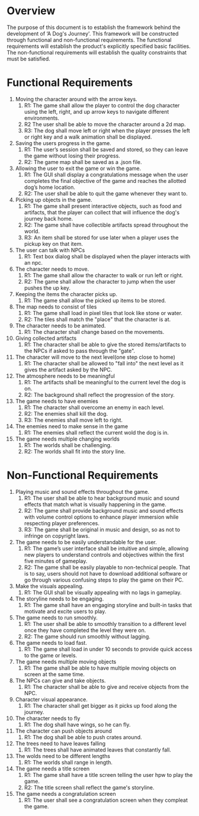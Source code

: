 # Overview
The purpose of this document is to establish the framework behind the development of ‘A Dog's Journey'. This framework will be constructed through functional and non-functional requirements. The functional requirements will establish the product's explicitly specified basic facilities. The non-functional requirements will establish the quality constraints that must be satisfied. 

# Functional Requirements
1. Moving the character around with the arrow keys.
   1. R1: The game shall allow the player to control the dog character using the left, right, and up arrow keys to navigate different environments.
   2. R2 The user shall be able to move the character around a 2d map.
   3. R3: The dog shall move left or right when the player presses the left or right key and a walk animation shall be displayed.
2. Saving the users progress in the game.
   1. R1: The user’s session shall be saved and stored, so they can leave the game without losing their progress.
   2. R2: The game map shall be saved as a .json file.
3. Allowing the user to exit the game or win the game.
   1. R1: The GUI shall display a congratulations message when the user completes the final objective of the game and reaches the allotted dog’s home location.
   2. R2: The user shall be able to quit the game whenever they want to.
4. Picking up objects in the game.
   1. R1: The game shall present interactive objects, such as food and artifacts, that the player can collect that will influence the dog's journey back home.
   2. R2: The game shall have collectible artifacts spread throughout the world.
   3. R3: An item shall be stored for use later when a player uses the pickup key on that item.
5. The user can talk with NPCs
   1. R1: Text box dialog shall be displayed when the player interacts with an npc.
6. The character needs to move.
   1. R1: The game shall allow the character to walk or run left or right.
   2. R2: The game shall allow the character to jump when the user pushes the up key.
7. Keeping the items the character picks up.
   1. R1: The game shall allow the picked up items to be stored.
8. The map needs to consist of tiles
   1. R1: The game shall load in pixel tiles that look like stone or water.
   2. R2: The tiles shall match the "place" that the character is at.
9. The character needs to be animated.
   1. R1: The character shall change based on the movements.
10. Giving collected artifacts
	1. R1: The character shall be able to give the stored items/artifacts to the NPCs if asked to pass through the "gate".
11. The character will move to the next level(one step close to home)
	1. R1: The character shall be allowed to "fall into" the next level as it gives the artifact asked by the NPC.
12. The atmosphere needs to be meaningful
    1. R1: The artifacts shall be meaningful to the current level the dog is on.
    2. R2: The background shall reflect the progression of the story.
13. The game needs to have enemies
    1. R1: The character shall overcome an enemy in each level.  
    2. R2: The enemies shall kill the dog.
    3. R3: The enemies shall move left to right.
14. The enemies need to make sense in the game
    1. R1: The enemies shall reflect the current wold the dog is in.
15. The game needs multiple changing worlds
    1. R1: The worlds shall be challenging. 
    2. R2: The worlds shall fit into the story line.   

# Non-Functional Requirements
1. Playing music and sound effects throughout the game.
   1. R1: The user shall be able to hear background music and sound effects that match what is visually happening in the game.
   2. R2: The game shall provide background music and sound effects with volume control options to enhance player immersion while respecting player preferences.
   3. R3: The game shall be original in music and design, so as not to infringe on copyright laws.
2. The game needs to be easily understandable for the user.
   1. R1: The game’s user interface shall be intuitive and simple, allowing new players to understand controls and objectives within the first five minutes of gameplay.
   2. R2: The game shall be easily playable to non-technical people. That is to say, users should not have to download additional software or go through various confusing steps to play the game on their PC.
3. Make the visuals appealing.
   1. R1: The GUI shall be visually appealing with no lags in gameplay. 
4. The storyline needs to be engaging.
   1. R1: The game shall have an engaging storyline and built-in tasks that motivate and excite users to play. 
5. The game needs to run smoothly.
   1. R1: The user shall be able to smoothly transition to a different level once they have completed the level they were on.
   2. R2: The game should run smoothly without lagging.
6. The game needs to load fast.
   1. R1: The game shall load in under 10 seconds to provide quick access to the game or levels.
7. The game needs multiple moving objects
   1. R1: The game shall be able to have multiple moving objects on screen at the same time.
8. The NPCs can give and take objects.
	1. R1: The character shall be able to give and receive objects from the NPC.
9. Character visual appearance.
	1. R1: The character shall get bigger as it picks up food along the journey.
10. The character needs to fly
    1. R1: The dog shall have wings, so he can fly. 
11. The character can push objects around
    1. R1: The dog shall be able to push crates around.
12. The trees need to have leaves falling
    1. R1: The trees shall have animated leaves that constantly fall.
13. The wolds need to be different lengths
    1. R1: The worlds shall range in length.
14. The game needs a title screen 
	1. R1: The game shall have a title screen telling the user hpw to play the game.
    2. R2: The title screen shall reflect the game's storyline.
15. The game needs a congratulation screen
    1. R1: The user shall see a congratulation screen when they compleat the game. 
